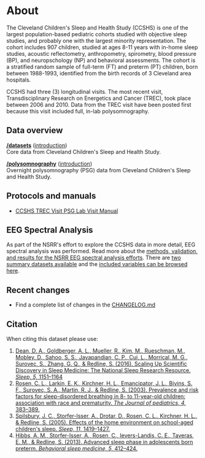 # About

The Cleveland Children's Sleep and Health Study (CCSHS) is one of the largest population-based pediatric cohorts studied with objective sleep studies, and probably one with the largest minority representation. The cohort includes 907 children, studied at ages 8-11 years with in-home sleep studies, acoustic reflectometry, anthropometry, spirometry, blood pressure (BP), and neuropschology (NP) and behavioral assessments. The cohort is a stratified random sample of full-term (FT) and preterm (PT) children, born between 1988-1993, identified from the birth records of 3 Cleveland area hospitals.

CCSHS had three (3) longitudinal visits. The most recent visit, Transdisciplinary Research on Energetics and Cancer (TREC), took place between 2006 and 2010. Data from the TREC visit have been posted first because this visit included full, in-lab polysomnography.

## Data overview

**[/datasets](:files_path:/datasets)** ([introduction](:pages_path:/dataset-introduction.md)) <br/> Core data from Cleveland Children's Sleep and Health Study.

**[/polysomnography](:files_path:/polysomnography)** ([introduction](:pages_path:/polysomnography-introduction.md))<br/> Overnight polysomnography (PSG) data from Cleveland Children's Sleep and Health Study.

## Protocols and manuals

- [CCSHS TREC Visit PSG Lab Visit Manual](:files_path:/documentation?f=CCSHS_TREC_Visit_PSG_Lab_Visit_Manual.pdf)

## EEG Spectral Analysis

As part of the NSRR's effort to explore the CCSHS data in more detail, EEG spectral analysis was performed. Read more about the [methods, validation, and results for the NSRR EEG spectral analysis efforts](:pages_path:/eeg-spectral-analysis.md). There are [two summary datasets available](:files_path:/datasets/eeg-spectral-analysis) and the [included variables can be browsed here](https://www.sleepdata.org/datasets/ccshs/variables?folder=Spectral+Analysis).

## Recent changes

- Find a complete list of changes in the [CHANGELOG.md](:pages_path:/CHANGELOG.md)

## Citation

When citing this dataset please use:

1. [Dean, D. A., Goldberger, A. L., Mueller, R., Kim, M., Rueschman, M., Mobley, D., Sahoo, S. S., Jayapandian, C. P., Cui, L., Morrical, M. G., Surovec, S., Zhang, G. Q., & Redline, S. (2016). Scaling Up Scientific Discovery in Sleep Medicine: The National Sleep Research Resource. *Sleep, 5,* 1151–1164](http://www.ncbi.nlm.nih.gov/pubmed/27070134)
2. [Rosen, C. L., Larkin, E. K., Kirchner, H. L., Emancipator, J. L., Bivins, S. F., Surovec, S. A., Martin, R. J., & Redline, S. (2003). Prevalence and risk factors for sleep-disordered breathing in 8- to 11-year-old children: association with race and prematurity. *The Journal of pediatrics, 4,* 383–389.](http://www.ncbi.nlm.nih.gov/pubmed/12712055/)
3. [Spilsbury, J. C., Storfer-Isser, A., Drotar, D., Rosen, C. L., Kirchner, H. L., & Redline, S. (2005). Effects of the home environment on school-aged children's sleep. *Sleep, 11,* 1419–1427.](http://www.ncbi.nlm.nih.gov/pubmed/16335483/)
4. [Hibbs, A. M., Storfer-Isser, A., Rosen, C., Ievers-Landis, C. E., Taveras, E. M., & Redline, S. (2013). Advanced sleep phase in adolescents born preterm. *Behavioral sleep medicine, 5,* 412–424.](http://www.ncbi.nlm.nih.gov/pubmed/24283662/)
